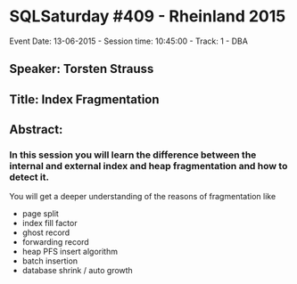 # SQLSaturday #409 - Rheinland 2015
Event Date: 13-06-2015 - Session time: 10:45:00 - Track: 1 - DBA
## Speaker: Torsten Strauss
## Title: Index Fragmentation
## Abstract:
### In this session you will learn the difference between the internal and external index and heap fragmentation and how to detect it.
You will get a deeper understanding of the reasons of fragmentation like

-	page split
-	index fill factor
-	ghost record
-	forwarding record
-	heap PFS insert algorithm
-	batch insertion
-	database shrink / auto growth
